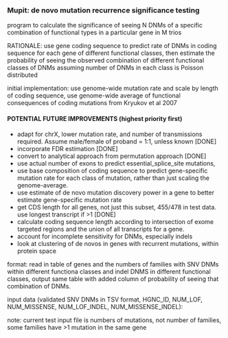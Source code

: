 ### Mupit: de novo mutation recurrence significance testing
program to calculate the significance of seeing N DNMs of a specific
combination of functional types in a particular gene in M trios

RATIONALE: use gene coding sequence to predict rate of DNMs in coding sequence
for each gene of different functional classes, then estimate the probability
of seeing the observed combination of different functional classes of DNMs
assuming number of DNMs in each class is Poisson distributed

initial implementation: use genome-wide mutation rate and scale by length of
coding sequence, use genome-wide average of functional consequences of coding
mutations from Kryukov et al 2007


#### POTENTIAL FUTURE IMPROVEMENTS (highest priority first)
- adapt for chrX, lower mutation rate, and number of transmissions required.
      Assume male/female of proband = 1:1, unless known [DONE]
- incorporate FDR estimation [DONE]
- convert to analytical approach from permutation approach [DONE]
- use actual number of exons to predict essential_splice_site mutations,
- use base composition of coding sequence to predict gene-specific mutation
      rate for each class of mutation, rather than just scaling the
      genome-average.
- use estimate of de novo mutation discovery power in a gene to better
      estimate gene-specific mutation rate
- get CDS length for all genes, not just this subset, 455/478 in test data.
      use longest transcript if >1 [DONE]
- calculate coding sequence length according to intersection of exome
      targeted regions and the union of all transcripts for a gene.
- account for incomplete sensitivity for DNMs, especially indels
- look at clustering of de novos in genes with recurrent mutations, within
      protein space

format: read in table of genes and the numbers of families with SNV DNMs
within different functiona classes and indel DNMS in different functional
classes, output same table with added column of probability of seeing that
combination of DNMs.

input data (validated SNV DNMs in TSV format, HGNC_ID, NUM_LOF, NUM_MISSENSE,
NUM_LOF_INDEL, NUM_MISSENSE_INDEL):

note: current test input file is numbers of mutations, not number of families,
some families have >1 mutation in the same gene
